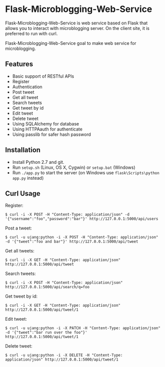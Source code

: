 Flask-Microblogging-Web-Service
===============================

Flask-Microblogging-Web-Service is web service based on Flask that allows you to interact with microblogging server. On the client site, it is preferred to run with curl.

Flask-Microblogging-Web-Service goal to make web service for microblogging.

Features
--------

- Basic support of RESTful APIs
- Register
- Authentication
- Post tweet
- Get all tweet
- Search tweets
- Get tweet by id
- Edit tweet
- Delete tweet
- Using SQLAlchemy for database
- Using HTTPAauth for authenticate
- Using passlib for safer hash password

Installation
------------

- Install Python 2.7 and git.
- Run `setup.sh` (Linux, OS X, Cygwin) or `setup.bat` (Windows)
- Run `./app.py` to start the server (on Windows use `flask\Scripts\python app.py` instead)

Curl Usage
----------


Register:

    $ curl -i -X POST -H "Content-Type: application/json" -d '{"username":"foo","password":"bar"}' http://127.0.0.1:5000/api/users

Post a tweet:

    $ curl -u ujang:python -i -X POST -H "Content-Type: application/json" -d '{"tweet":"foo and bar"}' http://127.0.0.1:5000/api/tweet

Get all tweets:

    $ curl -i -X GET -H "Content-Type: application/json" http://127.0.0.1:5000/api/tweet

Search tweets:

    $ curl -i -X POST -H "Content-Type: application/json" http://127.0.0.1:5000/api/search/q=foo
    
Get tweet by id:

    $ curl -i -X GET -H "Content-Type: application/json" http://127.0.0.1:5000/api/tweet/1

Edit tweet:

    $ curl -u ujang:python -i -X PATCH -H "Content-Type: application/json" -d '{"tweet":"bar run over the foo"}' http://127.0.0.1:5000/api/tweet/1

Delete tweet:

    $ curl -u ujang:python -i -X DELETE -H "Content-Type: application/json" http://127.0.0.1:5000/api/tweet/1
